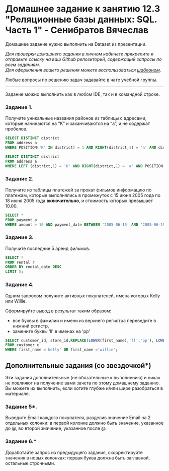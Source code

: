 # Домашнее задание к занятию 12.3 "Реляционные базы данных: SQL. Часть 1" - Сенибратов Вячеслав

Домашнее задание нужно выполнить на Dataset из презентации.

*Для проверки домашнего задания в личном кабинете прикрепите и отправьте ссылку на ваш Github репозиторий, содержащий запросы по всем заданиям.  
Для оформления вашего решения можете воспользоваться [шаблоном](https://github.com/netology-code/sys-pattern-homework)*.

Любые вопросы по решению задач задавайте в чате учебной группы.


---

Задание можно выполнить как в любом IDE, так и в командной строке.

### Задание 1.

Получите уникальные названия районов из таблицы с адресами, которые начинаются на “K” и заканчиваются на “a”, и не содержат пробелов.
```sql
SELECT DISTINCT district  
FROM address a  
WHERE POSITION('K' IN district) = 1 AND RIGHT(district,1) = 'a' AND district LIKE '% %' = FALSE;  
```
```sql
SELECT DISTINCT district  
FROM address a  
WHERE LEFT (district,1) = 'K' AND RIGHT(district,1) = 'a' AND POSITION(' ' IN district)=FALSE;  
```
### Задание 2.

Получите из таблицы платежей за прокат фильмов информацию по платежам, которые выполнялись в промежуток с 15 июня 2005 года по 18 июня 2005 года **включительно**, 
и стоимость которых превышает 10.00.
```sql
SELECT *  
FROM payment p   
WHERE amount > 10 AND payment_date BETWEEN '2005-06-15' AND '2005-06-19';   
```
### Задание 3.

Получите последние 5 аренд фильмов.
```sql
SELECT *  
FROM rental r  
ORDER BY rental_date DESC  
LIMIT 5;  
```
### Задание 4.

Одним запросом получите активных покупателей, имена которых Kelly или Willie. 

Сформируйте вывод в результат таким образом:
- все буквы в фамилии и имени из верхнего регистра переведите в нижний регистр,
- замените буквы 'll' в именах на 'pp'
```sql
SELECT customer_id, store_id,REPLACE(LOWER(first_name),'ll','pp'), LOWER(last_name), email, address_id, active=1   
FROM customer c  
WHERE first_name ='kelly' OR first_name ='willie';   
```
## Дополнительные задания (со звездочкой*)
Эти задания дополнительные (не обязательные к выполнению) и никак не повлияют на получение вами зачета по этому домашнему заданию. Вы можете их выполнить, если хотите глубже и/или шире разобраться в материале.

### Задание 5*.

Выведите Email каждого покупателя, разделив значение Email на 2 отдельных колонки: в первой колонке должно быть значение, указанное до @, во второй значение, указанное после @.

### Задание 6.*

Доработайте запрос из предыдущего задания, скорректируйте значения в новых колонках: первая буква должна быть заглавной, остальные строчными.
